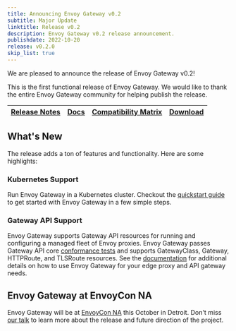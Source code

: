 ```yaml
---
title: Announcing Envoy Gateway v0.2
subtitle: Major Update
linktitle: Release v0.2
description: Envoy Gateway v0.2 release announcement.
publishdate: 2022-10-20
release: v0.2.0
skip_list: true
---
```


We are pleased to announce the release of Envoy Gateway v0.2!

This is the first functional release of Envoy Gateway. We would like to thank the entire Envoy Gateway community for
helping publish the release.

| [Release Notes][] | [Docs][docs] | [Compatibility Matrix][matrix] | [Download][] |
|-------------------|--------------|--------------------------------|--------------|

## What's New

The release adds a ton of features and functionality. Here are some highlights:

### Kubernetes Support

Run Envoy Gateway in a Kubernetes cluster. Checkout the [quickstart guide][] to get started with Envoy Gateway in a few
simple steps.

### Gateway API Support

Envoy Gateway supports Gateway API resources for running and configuring a managed fleet of Envoy proxies. Envoy Gateway
passes Gateway API core [conformance tests][] and supports GatewayClass, Gateway, HTTPRoute, and TLSRoute resources. See
the [documentation][docs] for additional details on how to use Envoy Gateway for your edge proxy and API gateway needs.

## Envoy Gateway at EnvoyCon NA

Envoy Gateway will be at [EnvoyCon NA][] this October in Detroit.  Don't miss [our talk][] to learn more about the
release and future direction of the project.

[Release Notes]: https://github.com/envoyproxy/gateway/blob/main/release-notes/v0.2.0.yaml
[matrix]: https://gateway.envoyproxy.io/latest/install/matrix
[docs]: https://gateway.envoyproxy.io/index.html
[Download]: https://github.com/envoyproxy/gateway/releases/tag/v0.2.0
[conformance tests]: https://gateway-api.sigs.k8s.io/concepts/conformance/?h=conformance
[quickstart guide]: ../v0.2.0/user/quickstart
[EnvoyCon NA]: https://events.linuxfoundation.org/envoycon-north-america/program/schedule/
[our talk]: https://sched.co/1AO5S
